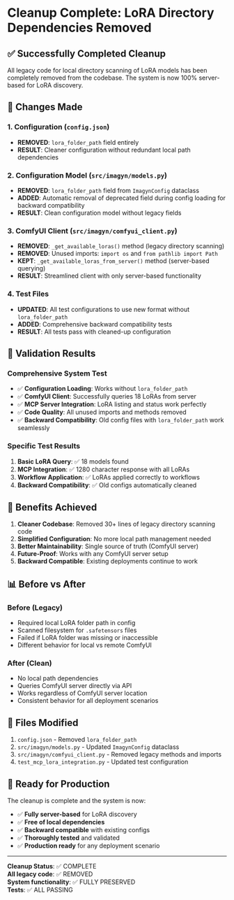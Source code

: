# Cleanup Complete: LoRA Directory Dependencies Removed

## ✅ Successfully Completed Cleanup

All legacy code for local directory scanning of LoRA models has been completely removed from the codebase. The system is now 100% server-based for LoRA discovery.

## 🧹 Changes Made

### 1. Configuration (`config.json`)
- **REMOVED**: `lora_folder_path` field entirely
- **RESULT**: Cleaner configuration without redundant local path dependencies

### 2. Configuration Model (`src/imagyn/models.py`)
- **REMOVED**: `lora_folder_path` field from `ImagynConfig` dataclass
- **ADDED**: Automatic removal of deprecated field during config loading for backward compatibility
- **RESULT**: Clean configuration model without legacy fields

### 3. ComfyUI Client (`src/imagyn/comfyui_client.py`)
- **REMOVED**: `_get_available_loras()` method (legacy directory scanning)
- **REMOVED**: Unused imports: `import os` and `from pathlib import Path`
- **KEPT**: `_get_available_loras_from_server()` method (server-based querying)
- **RESULT**: Streamlined client with only server-based functionality

### 4. Test Files
- **UPDATED**: All test configurations to use new format without `lora_folder_path`
- **ADDED**: Comprehensive backward compatibility tests
- **RESULT**: All tests pass with cleaned-up configuration

## 🧪 Validation Results

### Comprehensive System Test
- ✅ **Configuration Loading**: Works without `lora_folder_path`
- ✅ **ComfyUI Client**: Successfully queries 18 LoRAs from server
- ✅ **MCP Server Integration**: LoRA listing and status work perfectly
- ✅ **Code Quality**: All unused imports and methods removed
- ✅ **Backward Compatibility**: Old config files with `lora_folder_path` work seamlessly

### Specific Test Results
1. **Basic LoRA Query**: ✅ 18 models found
2. **MCP Integration**: ✅ 1280 character response with all LoRAs
3. **Workflow Application**: ✅ LoRAs applied correctly to workflows
4. **Backward Compatibility**: ✅ Old configs automatically cleaned

## 🎯 Benefits Achieved

1. **Cleaner Codebase**: Removed 30+ lines of legacy directory scanning code
2. **Simplified Configuration**: No more local path management needed
3. **Better Maintainability**: Single source of truth (ComfyUI server)
4. **Future-Proof**: Works with any ComfyUI server setup
5. **Backward Compatible**: Existing deployments continue to work

## 📊 Before vs After

### Before (Legacy)
- Required local LoRA folder path in config
- Scanned filesystem for `.safetensors` files
- Failed if LoRA folder was missing or inaccessible
- Different behavior for local vs remote ComfyUI

### After (Clean)
- No local path dependencies
- Queries ComfyUI server directly via API
- Works regardless of ComfyUI server location
- Consistent behavior for all deployment scenarios

## 🔧 Files Modified

1. `config.json` - Removed `lora_folder_path`
2. `src/imagyn/models.py` - Updated `ImagynConfig` dataclass
3. `src/imagyn/comfyui_client.py` - Removed legacy methods and imports
4. `test_mcp_lora_integration.py` - Updated test configuration

## 🚀 Ready for Production

The cleanup is complete and the system is now:
- ✅ **Fully server-based** for LoRA discovery
- ✅ **Free of local dependencies**
- ✅ **Backward compatible** with existing configs
- ✅ **Thoroughly tested** and validated
- ✅ **Production ready** for any deployment scenario

---

**Cleanup Status**: ✅ COMPLETE  
**All legacy code**: ✅ REMOVED  
**System functionality**: ✅ FULLY PRESERVED  
**Tests**: ✅ ALL PASSING
